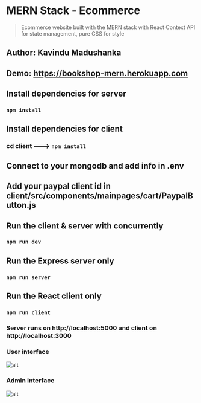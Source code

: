 # MERN Stack - Ecommerce
> Ecommerce website built with the MERN stack with React Context API for state management, pure CSS for style

## Author: Kavindu Madushanka

## Demo: https://bookshop-mern.herokuapp.com


## Install dependencies for server 
### `npm install`

## Install dependencies for client
### cd client ---> `npm install`

## Connect to your mongodb and add info in .env

## Add your paypal client id in client/src/components/mainpages/cart/PaypalButton.js

## Run the client & server with concurrently
### `npm run dev`

## Run the Express server only
### `npm run server`

## Run the React client only
### `npm run client`

### Server runs on http://localhost:5000 and client on http://localhost:3000

### User interface 

![alt](https://res.cloudinary.com/dqucjcrip/image/upload/v1615122462/repo/Capture_sxgppi.png)

### Admin interface 

![alt](https://res.cloudinary.com/dqucjcrip/image/upload/v1615122455/repo/Capture1_fektdd.png)
